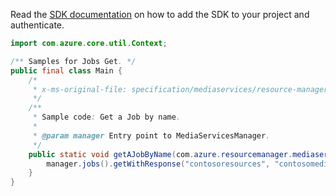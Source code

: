 Read the [SDK documentation](https://github.com/Azure/azure-sdk-for-java/blob/azure-resourcemanager-mediaservices_1.1.0-beta.3/sdk/mediaservices/azure-resourcemanager-mediaservices/README.md) on how to add the SDK to your project and authenticate.

```java
import com.azure.core.util.Context;

/** Samples for Jobs Get. */
public final class Main {
    /*
     * x-ms-original-file: specification/mediaservices/resource-manager/Microsoft.Media/stable/2021-11-01/examples/jobs-get-by-name.json
     */
    /**
     * Sample code: Get a Job by name.
     *
     * @param manager Entry point to MediaServicesManager.
     */
    public static void getAJobByName(com.azure.resourcemanager.mediaservices.MediaServicesManager manager) {
        manager.jobs().getWithResponse("contosoresources", "contosomedia", "exampleTransform", "job1", Context.NONE);
    }
}
```
